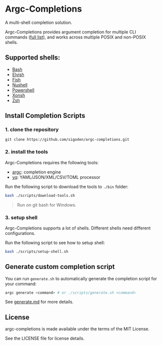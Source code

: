 # Argc-Completions

A multi-shell completion solution.

Argc-Completions provides argument completion for multiple CLI commands ([full list](completions)), and works across multiple POSIX and non-POSIX shells.

## Supported shells:

- [Bash](https://www.gnu.org/software/bash/)
- [Elvish](https://elv.sh/)
- [Fish](https://fishshell.com/)
- [Nushell](https://www.nushell.sh/)
- [Powershell](https://microsoft.com/powershell)
- [Xonsh](https://xon.sh/)
- [Zsh](https://www.zsh.org/)

## Install Completion Scripts

### 1. clone the repository

```
git clone https://github.com/sigoden/argc-completions.git
```

### 2. install the tools

Argc-Completions requires the following tools:

- [argc](https://github.com/sigoden/argc): completion engine
- [yq](https://github.com/mikefarah/yq): YAML/JSON/XML/CSV/TOML processor

Run the following script to download the tools to `./bin` folder:

```sh
bash ./scripts/download-tools.sh
```

> Run on git bash for Windows.

### 3. setup shell

Argc-Completions supports a lot of shells. Different shells need different configurations.

Run the following script to see how to setup shell:

```sh
bash ./scripts/setup-shell.sh
```

## Generate custom completion script

You can run `generate.sh` to automatically generate the completion script for your command:

```sh
argc generate <command> # or ./scripts/generate.sh <command>
```

See [generate.md](docs/generate.md) for more details.

## License

argc-completions is made available under the terms of the MIT License. 

See the LICENSE file for license details.